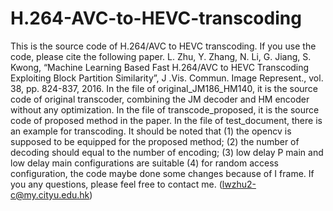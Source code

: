 # H.264-AVC-to-HEVC-transcoding
This is the source code of H.264/AVC to HEVC transcoding. If you use the code, please cite the following paper.
L. Zhu, Y. Zhang, N. Li, G. Jiang, S. Kwong, “Machine Learning Based Fast H.264/AVC to HEVC Transcoding Exploiting Block Partition Similarity”, J .Vis. Commun. Image Represent., vol. 38, pp. 824-837, 2016.
In the file of original_JM186_HM140, it is the source code of original transcoder, combining the JM decoder and HM encoder without any optimization.
In the file of transcode_proposed, it is the source code of proposed method in the paper.
In the file of test_document, there is an example for transcoding.
It should be noted that (1) the opencv is supposed to be equipped for the proposed method;
                        (2) the number of decoding should equal to the number of encoding;
                        (3) low delay P main and low delay main configurations are suitable
                        (4) for random access configuration, the code maybe done some changes because of I frame.
If you any questions, please feel free to contact me. (lwzhu2-c@my.cityu.edu.hk)
